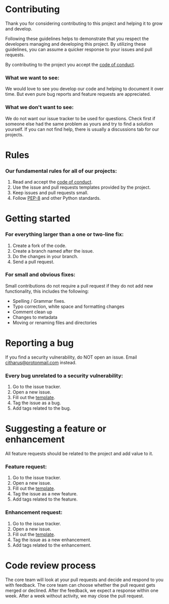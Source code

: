 # Contributing
Thank you for considering contributing to this project and helping it to grow and develop.  

Following these guidelines helps to demonstrate that you respect the developers managing and developing this project. By utilizing these guidelines, you can assume a quicker response to your issues and pull requests.

By contributing to the project you accept the [code of conduct][CODE_OF_CONDUCT].

### What we want to see:
We would love to see you develop our code and helping to document it over time. But even pure bug reports and feature requests are appreciated.

### What we don't want to see:
We do not want our issue tracker to be used for questions. Check first if someone else had the same problem as yours and try to find a solution yourself. If you can not find help, there is usually a discussions tab for our projects.

# Rules
### Our fundamental rules for all of our projects:
1. Read and accept the [code of conduct][CODE_OF_CONDUCT].
1. Use the issue and pull requests templates provided by the project.
1. Keep issues and pull requests small.
1. Follow [PEP-8](https://www.python.org/dev/peps/pep-0008/) and other Python standards.

# Getting started
### For everything larger than a one or two-line fix:
1. Create a fork of the code.
1. Create a branch named after the issue.
1. Do the changes in your branch.
1. Send a pull request.  

### For small and obvious fixes:
Small contributions do not require a pull request if they do not add new functionality, this includes the following:
- Spelling / Grammar fixes.
- Typo correction, white space and formatting changes
- Comment clean up
- Changes to metadata
- Moving or renaming files and directories

# Reporting a bug
If you find a security vulnerability, do NOT open an issue. Email citharus@protonmail.com instead.

### Every bug unrelated to a security vulnerability:
1. Go to the issue tracker.
1. Open a new issue.
1. Fill out the [template](https://github.com/citharus/.github/blob/main/.github/ISSUE_TEMPLATE/bug_report.md).
1. Tag the issue as a bug.
1. Add tags related to the bug.


# Suggesting a feature or enhancement
All feature requests should be related to the project and add value to it.

### Feature request:
1. Go to the issue tracker.
1. Open a new issue.
1. Fill out the [template](https://github.com/citharus/.github/blob/main/.github/ISSUE_TEMPLATE/feature_request.md).
1. Tag the issue as a new feature.
1. Add tags related to the feature.

### Enhancement request:
1. Go to the issue tracker.
1. Open a new issue.
1. Fill out the [template](https://github.com/citharus/.github/blob/main/.github/ISSUE_TEMPLATE/enhancement-request.md).
1. Tag the issue as a new enhancement.
1. Add tags related to the enhancement.

# Code review process
The core team will look at your pull requests and decide and respond to you with feedback. The core team can choose whether the pull request gets merged or declined. After the feedback, we expect a response within one week. After a week without activity, we may close the pull request.


[CODE_OF_CONDUCT]: https://github.com/citharus/PROJECT/CODE_OF_CONDUCT.md
